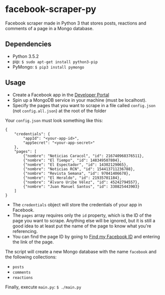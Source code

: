 # facebook-scraper-py
Facebook scraper made in Python 3 that stores posts, reactions and comments of a page in a Mongo database.

## Dependencies
* Python 3.5.2
* pip: `$ sudo apt-get install python3-pip`
* PyMongo: `$ pip3 install pymongo`

## Usage
* Create a Facebook app in the [Developer Portal](https://developers.facebook.com/)
* Spin up a MongoDB service in your machine (must be localhost).
* Specify the pages that you want to scrape in a file called `config.json` (not `config.all.json`) at the root of the folder

Your `config.json` must look something like this:
```
{
    "credentials": {
        "appId": "<your-app-id>",
        "appSecret": "<your-app-secret>"
    },
    "pages": [
        {"nombre": "Noticias Caracol", "id": 216740968376511},
        {"nombre": "El Tiempo", "id": 148349507804},
        {"nombre": "El Espectador", "id": 14302129065},
        {"nombre": "Noticias RCN", "id": 154413711236788},
        {"nombre": "Revista Semana", "id": 97041406678},
        {"nombre": "El Heraldo", "id": 21935701184},
        {"nombre": "Álvaro Uribe Vélez", "id": 45242794557},
        {"nombre": "Juan Manuel Santos", "id": 330825443903}
    ]
}
```
* The `credentials` object will store the credentials of your app in Facebook.
* The `pages` array requires only the `id` property, which is the ID of the page you want to scrape. Anything else will be ignored, but it is still a good idea to at least put the name of the page to know what you're referencing.
* You can find the page ID by going to [Find my Facebook ID](https://findmyfbid.com/) and entering the link of the page.

The script will create a new Mongo database with the name `facebook` and the following collections:
* `posts`
* `comments`
* `reactions`

Finally, execute `main.py`: `$ ./main.py`
